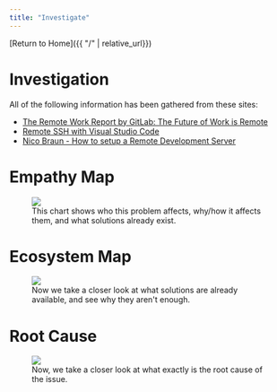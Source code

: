 ```yaml
---
title: "Investigate"
---
```


[Return to Home]({{ "/" | relative_url}})

# Investigation

All of the following information has been gathered from these sites:
* [The Remote Work Report by GitLab: The Future of Work is Remote](https://learn.gitlab.com/all-remote/remote-work-report/)
* [Remote SSH with Visual Studio Code](https://code.visualstudio.com/blogs/2019/07/25/remote-ssh)
* [Nico Braun - How to setup a Remote Development Server](https://dev.to/codingsafari/how-to-setup-a-remote-development-server-46ln)

# Empathy Map

<figure>
    <img src={{ "/assets/img/2020-09-24-eh.png" | relative_url }} />
    <figcaption>This chart shows who this problem affects, why/how it affects them, and what solutions already exist.</figcaption>
</figure>

# Ecosystem Map

<figure>
    <img src={{ "/assets/img/2020-10-01-ecomap-no-bg.png" | relative_url }} />
    <figcaption>Now we take a closer look at what solutions are already available, and see why they aren't enough.</figcaption>
</figure>

# Root Cause

<figure>
    <img src={{ "/assets/img/2020-10-15-root-cause-no-bg.png" | relative_url }} />
    <figcaption>Now, we take a closer look at what exactly is the root cause of the issue.</figcaption>
</figure>